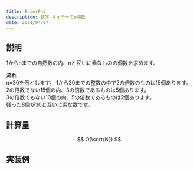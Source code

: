 ```yaml
---
title: EulerPhi
description: 数学 オイラーのφ関数
date: 2021/04/07
---
```


## 説明
1からnまでの自然数の内、nと互いに素なものの個数を求めます。  

**流れ**  
n=30を例とします。
1から30までの整数の中で2の倍数のものは15個あります。
2の倍数でない15個の内、3の倍数であるものは5個あります。  
3の倍数でもない10個の内、5の倍数であるものは2個あります。  
残った8個が30と互いに素な数です。

## 計算量
$$
O(\sqrt{N})
$$

## 実装例

```cpp import=/assets/Library/math/eulerphi.cpp
```
